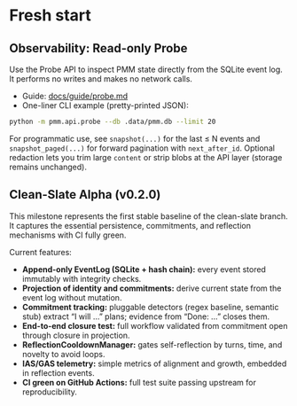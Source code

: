 # Fresh start

## Observability: Read-only Probe

Use the Probe API to inspect PMM state directly from the SQLite event log. It performs no writes and makes no network calls.

- Guide: [docs/guide/probe.md](docs/guide/probe.md)
- One-liner CLI example (pretty-printed JSON):

```bash
python -m pmm.api.probe --db .data/pmm.db --limit 20
```

For programmatic use, see `snapshot(...)` for the last ≤ N events and `snapshot_paged(...)` for forward pagination with `next_after_id`. Optional redaction lets you trim large `content` or strip blobs at the API layer (storage remains unchanged).

## Clean-Slate Alpha (v0.2.0)

This milestone represents the first stable baseline of the clean-slate branch.
It captures the essential persistence, commitments, and reflection mechanisms
with CI fully green.

Current features:
- **Append-only EventLog (SQLite + hash chain):** every event stored immutably with integrity checks.
- **Projection of identity and commitments:** derive current state from the event log without mutation.
- **Commitment tracking:** pluggable detectors (regex baseline, semantic stub) extract “I will …” plans; evidence from “Done: …” closes them.
- **End-to-end closure test:** full workflow validated from commitment open through closure in projection.
- **ReflectionCooldownManager:** gates self-reflection by turns, time, and novelty to avoid loops.
- **IAS/GAS telemetry:** simple metrics of alignment and growth, embedded in reflection events.
- **CI green on GitHub Actions:** full test suite passing upstream for reproducibility.
